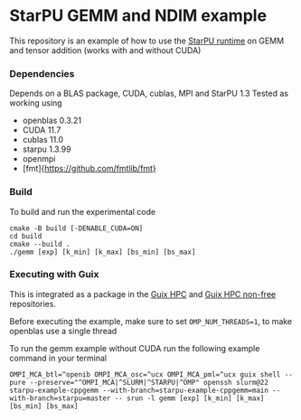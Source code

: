 # StarPU GEMM and NDIM example
This repository is an example of how to use the [StarPU runtime](https://gitlab.inria.fr/starpu/starpu) on GEMM and tensor addition (works with and without CUDA)

### Dependencies
Depends on a BLAS package, CUDA, cublas, MPI and StarPU 1.3
Tested as working using
* openblas 0.3.21
* CUDA 11.7
* cublas 11.0
* starpu 1.3.99
* openmpi
* [fmt]{https://github.com/fmtlib/fmt}

### Build
To build and run the experimental code
```
cmake -B build [-DENABLE_CUDA=ON]
cd build
cmake --build .
./gemm [exp] [k_min] [k_max] [bs_min] [bs_max]
```

### Executing with Guix
This is integrated as a package in the [Guix HPC](https://gitlab.inria.fr/guix-hpc/guix-hpc) and [Guix HPC non-free](https://gitlab.inria.fr/guix-hpc/guix-hpc-non-free) repositories.

Before executing the example, make sure to set `OMP_NUM_THREADS=1`, to make openblas use a single thread

<!---
To run the gemm example with CUDA run the following example command in your terminal (note : your CUDA driver must be more recent than the one in Guix)
```
LD_PRELOAD=/usr/lib64/libcuda.so OMPI_MCA_btl=^openib OMPI_MCA_osc=^ucx OMPI_MCA_pml=^ucx guix shell --pure --preserve="^OMPI_MCA|^LD_PRELOAD|^SLURM|^STARPU|^OMP" slurm@22 starpu-example-cppgemm-cuda --with-branch=starpu-example-cppgemm-cuda=main --with-branch=starpu-cuda=master openssh -- srun -l gemm 3 3 3 2 2
```
--->

To run the gemm example without CUDA run the following example command in your terminal
```
OMPI_MCA_btl=^openib OMPI_MCA_osc=^ucx OMPI_MCA_pml=^ucx guix shell --pure --preserve="^OMPI_MCA|^SLURM|^STARPU|^OMP" openssh slurm@22 starpu-example-cppgemm --with-branch=starpu-example-cppgemm=main --with-branch=starpu=master -- srun -l gemm [exp] [k_min] [k_max] [bs_min] [bs_max]
```
